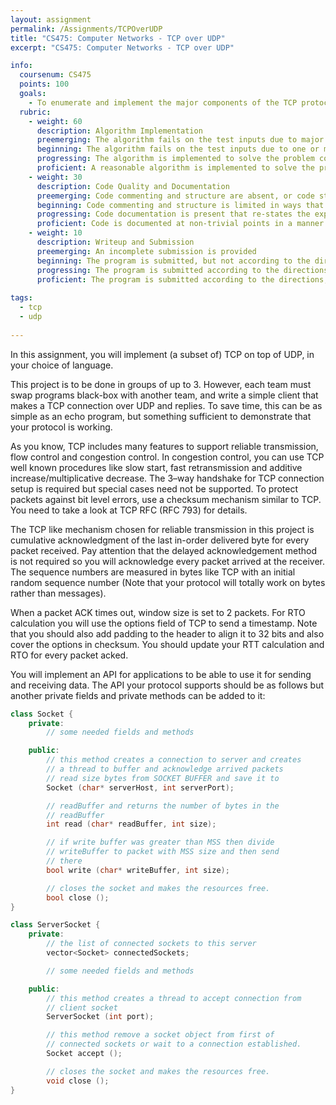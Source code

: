 ```yaml
---
layout: assignment
permalink: /Assignments/TCPOverUDP
title: "CS475: Computer Networks - TCP over UDP"
excerpt: "CS475: Computer Networks - TCP over UDP"

info:
  coursenum: CS475
  points: 100
  goals:
    - To enumerate and implement the major components of the TCP protocol
  rubric:
    - weight: 60
      description: Algorithm Implementation
      preemerging: The algorithm fails on the test inputs due to major issues, or the program fails to compile and/or run
      beginning: The algorithm fails on the test inputs due to one or more minor issues
      progressing: The algorithm is implemented to solve the problem correctly according to given test inputs, but would fail if executed in a general case due to a minor issue or omission in the algorithm design or implementation
      proficient: A reasonable algorithm is implemented to solve the problem which correctly solves the problem according to the given test inputs, and would be reasonably expected to solve the problem in the general case
    - weight: 30
      description: Code Quality and Documentation
      preemerging: Code commenting and structure are absent, or code structure departs significantly from best practice, and/or the code departs significantly from the style guide
      beginning: Code commenting and structure is limited in ways that reduce the readability of the program, and/or there are minor departures from the style guide
      progressing: Code documentation is present that re-states the explicit code definitions, and/or code is written that mostly adheres to the style guide
      proficient: Code is documented at non-trivial points in a manner that enhances the readability of the program, and code is written according to the style guide
    - weight: 10
      description: Writeup and Submission
      preemerging: An incomplete submission is provided
      beginning: The program is submitted, but not according to the directions in one or more ways (for example, because it is lacking a readme writeup)
      progressing: The program is submitted according to the directions with a minor omission or correction needed, and with at least superficial responses to the bolded questions throughout
      proficient: The program is submitted according to the directions, including a readme writeup describing the solution, and thoughtful answers to the bolded questions throughout
      
tags:
  - tcp
  - udp
  
---
```


In this assignment, you will implement (a subset of) TCP on top of UDP, in your choice of language.

This project is to be done in groups of up to 3. However, each team must swap programs black-box with another team, and write a simple client that makes a TCP connection over UDP and replies. To save time, this can be as simple as an echo program, but something sufficient to demonstrate that your protocol is working.

As you know, TCP includes many features to support reliable transmission, flow control and congestion control. In congestion control, you can use TCP well known procedures like slow start, fast retransmission and additive increase/multiplicative decrease. The 3–way handshake for TCP connection setup is required but special cases need not be supported. To protect packets against bit level errors, use a checksum mechanism similar to TCP. You need to take a look at TCP RFC (RFC 793) for details.

The TCP like mechanism chosen for reliable transmission in this project is cumulative acknowledgment of the last in-order delivered byte for every packet received. Pay attention that the delayed acknowledgement method is not required so you will acknowledge every packet arrived at the receiver. The sequence numbers are measured in bytes like TCP with an initial random sequence number (Note that your protocol will totally work on bytes rather than messages).

When a packet ACK times out, window size is set to 2 packets. For RTO calculation you will use the options field of TCP to send a timestamp. Note that you should also add padding to the header to align it to 32 bits and also cover the options in checksum. You should update your RTT calculation and RTO for every packet acked.

You will implement an API for applications to be able to use it for sending and receiving data. The API your protocol supports should be as follows but another private fields and private methods can be added to it:

```cpp
class Socket {
    private:
        // some needed fields and methods

    public:
        // this method creates a connection to server and creates 
        // a thread to buffer and acknowledge arrived packets
        // read size bytes from SOCKET BUFFER and save it to
        Socket (char* serverHost, int serverPort); 

        // readBuffer and returns the number of bytes in the 
        // readBuffer
        int read (char* readBuffer, int size);

        // if write buffer was greater than MSS then divide 
        // writeBuffer to packet with MSS size and then send 
        // there
        bool write (char* writeBuffer, int size);

        // closes the socket and makes the resources free.
        bool close ();
}

class ServerSocket {
    private:
        // the list of connected sockets to this server
        vector<Socket> connectedSockets;

        // some needed fields and methods

    public:
        // this method creates a thread to accept connection from 
        // client socket
        ServerSocket (int port);

        // this method remove a socket object from first of 
        // connected sockets or wait to a connection established.
        Socket accept ();

        // closes the socket and makes the resources free.
        void close ();
}
```